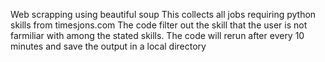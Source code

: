 Web scrapping using beautiful soup This collects all jobs requiring python skills from timesjons.com 
The code filter out the skill that the user is not farmiliar with among the stated skills. 
The code will rerun after every 10 minutes and save the output in a local directory
